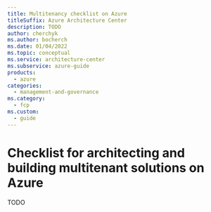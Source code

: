 ```yaml
---
title: Multitenancy checklist on Azure
titleSuffix: Azure Architecture Center
description: TODO
author: cherchyk
ms.author: bocherch
ms.date: 01/04/2022
ms.topic: conceptual
ms.service: architecture-center
ms.subservice: azure-guide
products:
  - azure
categories:
  - management-and-governance
ms.category:
  - fcp
ms.custom:
  - guide
---
```


# Checklist for architecting and building multitenant solutions on Azure

TODO
